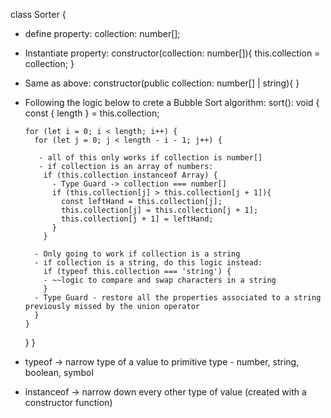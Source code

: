 class Sorter {

- define property:
  collection: number[];

- Instantiate property:
  constructor(collection: number[]){
  this.collection = collection;
  }

- Same as above:
  constructor(public collection: number[] | string){
  }

- Following the logic below to crete a Bubble Sort algorithm:
  sort(): void {
  const { length } = this.collection;

      for (let i = 0; i < length; i++) {
        for (let j = 0; j < length - i - 1; j++) {

         - all of this only works if collection is number[]
         - if collection is an array of numbers:
          if (this.collection instanceof Array) {
            - Type Guard -> collection === number[]
            if (this.collection[j] > this.collection[j + 1]){
              const leftHand = this.collection[j];
              this.collection[j] = this.collection[j + 1];
              this.collection[j + 1] = leftHand;
            }
          }

        - Only going to work if collection is a string
        - if collection is a string, do this logic instead:
          if (typeof this.collection === 'string') {
          - ~~logic to compare and swap characters in a string
          }
        - Type Guard - restore all the properties associated to a string previously missed by the union operator
        }
      }

  }
  }

- typeof -> narrow type of a value to primitive type - number, string, boolean, symbol
- instanceof -> narrow down every other type of value (created with a constructor function)
